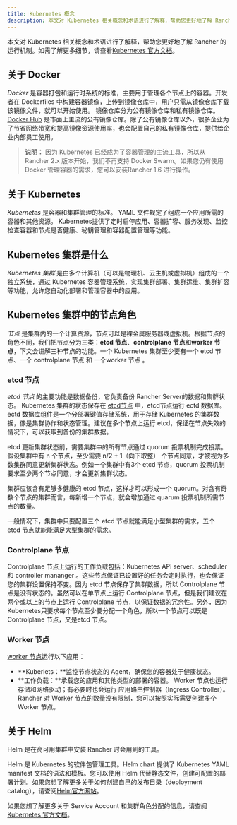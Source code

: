 ```yaml
---
title: Kubernetes 概念
description: 本文对 Kubernetes 相关概念和术语进行了解释，帮助您更好地了解 Rancher 的运行机制。
---
```


本文对 Kubernetes 相关概念和术语进行了解释，帮助您更好地了解 Rancher 的运行机制。如需了解更多细节，请查看[Kubernetes 官方文档](https://kubernetes.io/docs/concepts/overview/components/)。

## 关于 Docker

_Docker_ 是容器打包和运行时系统的标准，主要用于管理各个节点上的容器。开发者在 Dockerfiles 中构建容器镜像，上传到镜像仓库中，用户只需从镜像仓库下载该镜像文件，就可以开始使用。
镜像仓库分为公有镜像仓库和私有镜像仓库。[Docker Hub](https://hub.docker.com) 是市面上主流的公有镜像仓库。除了公有镜像仓库以外，很多企业为了节省网络带宽和提高镜像资源使用率，也会配置自己的私有镜像仓库，提供给企业内部员工使用。 
>**说明：** 因为 Kubernetes 已经成为了容器管理的主流工具，所以从Rancher 2.x 版本开始，我们不再支持 Docker Swarm。如果您仍有使用 Docker 管理容器的需求，您可以安装Rancher 1.6 进行操作。

## 关于 Kubernetes

_Kubernetes_ 是容器和集群管理的标准。 YAML 文件规定了组成一个应用所需的容器和其他资源。 Kubernetes提供了定时启停应用、容器扩容、服务发现、监控检查容器和节点是否健康、秘钥管理和容器配置管理等功能。

## Kubernetes 集群是什么

_Kubernetes 集群_ 是由多个计算机（可以是物理机、云主机或虚拟机）组成的一个独立系统，通过 Kubernetes 容器管理系统，实现集群部署、集群运维、集群扩容等功能，允许您自动化部署和管理容器中的应用。 

## Kubernetes 集群中的节点角色

_节点_ 是集群内的一个计算资源，节点可以是裸金属服务器或虚拟机。根据节点的角色不同，我们把节点分为三类：**etcd 节点**、**controlplane 节点**和**worker 节点**，下文会讲解三种节点的功能。一个 Kubernetes 集群至少要有一个 etcd 节点、一个 controlplane 节点 和 一个worker 节点 。

### etcd 节点

_etcd 节点_ 的主要功能是数据备份，它负责备份 Rancher Server的数据和集群状态。
Kubernetes 集群的状态保存在 [etcd节点](https://kubernetes.io/docs/concepts/overview/components/#etcd)  中，etcd节点运行 ectd 数据库。ectd 数据库组件是一个分部署键值存储系统，用于存储 Kubernetes 的集群数据，像是集群协作和状态管理。建议在多个节点上运行 etcd，保证在节点失效的情况下，可以获取到备份的集群数据。

etcd 更新集群状态前，需要集群中的所有节点通过 quorum 投票机制完成投票。假设集群中有 n 个节点，至少需要 n/2 + 1（向下取整） 个节点同意，才被视为多数集群同意更新集群状态。例如一个集群中有3个 etcd 节点，quorum 投票机制要求至少两个节点同意，才会更新集群状态。

集群应该含有足够多健康的 etcd 节点，这样才可以形成一个 quorum。对含有奇数个节点的集群而言，每新增一个节点，就会增加通过 quarum 投票机制所需节点的数量。

一般情况下，集群中只要配置三个 etcd 节点就能满足小型集群的需求，五个 etcd 节点就能能满足大型集群的需求。

### Controlplane 节点

Controlplane 节点上运行的工作负载包括：Kubernetes API server、scheduler和 controller mananger 。这些节点保证已设置好的任务会定时执行，也会保证您的集群设置保持不变。因为 etcd 节点保存了集群数据，所以 Controlplane 节点是没有状态的。虽然可以在单节点上运行 Controlplane 节点，但是我们建议在两个或以上的节点上运行 Controlplane 节点，以保证数据的冗余性。另外，因为Kubernetes只要求每个节点至少要分配一个角色，所以一个节点可以既是Controlplane 节点，又是etcd 节点。

### Worker 节点

[worker 节点](https://kubernetes.io/docs/concepts/architecture/nodes/)运行以下应用：
- **Kuberlets：**监控节点状态的 Agent，确保您的容器处于健康状态。
- **工作负载：**承载您的应用和其他类型的部署的容器。
Worker 节点也运行存储和网络驱动；有必要时也会运行 应用路由控制器（Ingress Controller）。Rancher 对 Worker 节点的数量没有限制，您可以按照实际需要创建多个 Worker 节点。

## 关于 Helm

Helm 是在高可用集群中安装 Rancher 时会用到的工具。

Helm 是 Kubernetes 的软件包管理工具。Helm chart 提供了 Kubernetes YAML manifest 文档的语法和模板。您可以使用 Helm 代替静态文件，创建可配置的部署计划。如果您想了解更多关于如何创建自己的发布目录（deployment catalog），请查阅[Helm官方网站](https://helm.sh)。

如果您想了解更多关于 Service Account 和集群角色分配的信息，请查阅[Kubernetes 官方文档](https://kubernetes.io/docs/reference/access-authn-authz/rbac/)。
